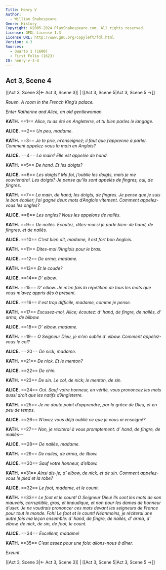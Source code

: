 ```yaml
---
Title: Henry V
Author: 
  - William Shakespeare
Genre: History
Copyright: ©2005-2024 PlayShakespeare.com. All rights reserved.
License: GFDL License 1.3
License URL: http://www.gnu.org/copyleft/fdl.html
Version: 4.3
Sources:
  - Quarto 1 (1600)
  - First Folio (1623)
ID: henry-v-3-4
---
```


## Act 3, Scene 4
[[Act 3, Scene 3|← Act 3, Scene 3]] | [[Act 3, Scene 5|Act 3, Scene 5 →]]

*Rouen. A room in the French King’s palace.*

*Enter Katherine and Alice, an old gentlewoman.*

**KATH.**
==1== *Alice, tu as été en Angleterre, et tu bien parles le langage.*

**ALICE.**
==2== *Un peu, madame.*

**KATH.**
==3== *Je te prie, m’enseignez; il faut que j’apprenne à parler. Comment appelez-vous la main en Anglois?*

**ALICE.**
==4== *La main? Elle est appelée de hand.*

**KATH.**
==5== *De hand. Et les doigts?*

**ALICE.**
==6== *Les doigts? Ma foi, j’oublie les doigts, mais je me souviendrai. Les doigts? Je pense qu’ils sont appelés de fingres, oui, de fingres.*

**KATH.**
==7== *La main, de hand; les doigts, de fingres. Je pense que je suis le bon écolier; j’ai gagné deux mots d’Anglois vitement. Comment appelez-vous les ongles?*

**ALICE.**
==8== *Les ongles? Nous les appelons de nailès.*

**KATH.**
==9== *De nailès. Écoutez, dites-moi si je parle bien: de hand, de fingres, et de nailès.*

**ALICE.**
==10== *C’est bien dit, madame, il est fort bon Anglois.*

**KATH.**
==11== *Dites-moi l’Anglois pour le bras.*

**ALICE.**
==12== *De arma, madame.*

**KATH.**
==13== *Et le coude?*

**ALICE.**
==14== *D’ elbow.*

**KATH.**
==15== *D’ elbow. Je m’en fais la répétition de tous les mots que vous m’avez appris dès à présent.*

**ALICE.**
==16== *Il est trop difficile, madame, comme je pense.*

**KATH.**
==17== *Excusez-moi, Alice; écoutez: d’ hand, de fingre, de nailès, d’ arma, de bilbow.*

**ALICE.**
==18== *D’ elbow, madame.*

**KATH.**
==19== *O Seigneur Dieu, je m’en oublie d’ elbow. Comment appelez-vous le col?*

**ALICE.**
==20== *De nick, madame.*

**KATH.**
==21== *De nick. Et le menton?*

**ALICE.**
==22== *De chin.*

**KATH.**
==23== *De sin. Le col, de nick; le menton, de sin.*

**ALICE.**
==24== *Oui. Sauf votre honneur, en vérité, vous prononcez les mots aussi droit que les natifs d’Angleterre.*

**KATH.**
==25== *Je ne doute point d’apprendre, par la grâce de Dieu, et en peu de temps.*

**ALICE.**
==26== *N’avez vous déjà oublié ce que je vous ai enseigné?*

**KATH.**
==27== *Non, je réciterai à vous promptement: d’ hand, de fingre, de mailès—*

**ALICE.**
==28== *De nailès, madame.*

**KATH.**
==29== *De nailès, de arma, de ilbow.*

**ALICE.**
==30== *Sauf votre honneur, d’elbow.*

**KATH.**
==31== *Ainsi dis-je; d’ elbow, de nick, et de sin. Comment appelez-vous le pied et la robe?*

**ALICE.**
==32== *Le foot, madame, et le count.*

**KATH.**
==33== *Le foot et le count! O Seigneur Dieu! Ils sont les mots de son mauvais, corruptible, gros, et impudique, et non pour les dames de honneur d’user. Je ne voudrais prononcer ces mots devant les seigneurs de France pour tout le monde. Foh! Le foot et le count! Néanmoins, je réciterai une autre fois ma leçon ensemble: d’ hand, de fingre, de nailès, d’ arma, d’ elbow, de nick, de sin, de foot, le count.*

**ALICE.**
==34== *Excellent, madame!*

**KATH.**
==35== *C’est assez pour une fois: allons-nous à dîner.*

*Exeunt.*

[[Act 3, Scene 3|← Act 3, Scene 3]] | [[Act 3, Scene 5|Act 3, Scene 5 →]]